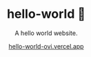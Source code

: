 <h1 align="center">hello-world 👋</h1>

<p align="center">
  A hello world website.
</p>

<p align="center">
  <a href="https://hello-world-ovi.vercel.app/">hello-world-ovi.vercel.app</a>
</p>
